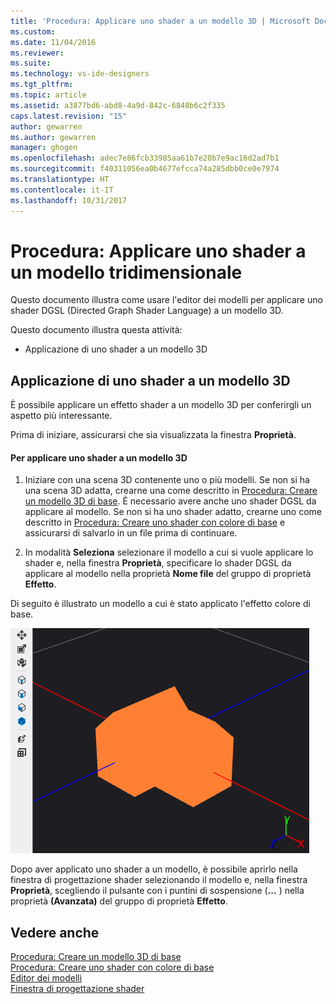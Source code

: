 ```yaml
---
title: 'Procedura: Applicare uno shader a un modello 3D | Microsoft Docs'
ms.custom: 
ms.date: 11/04/2016
ms.reviewer: 
ms.suite: 
ms.technology: vs-ide-designers
ms.tgt_pltfrm: 
ms.topic: article
ms.assetid: a3877bd6-abd8-4a9d-842c-6848b6c2f335
caps.latest.revision: "15"
author: gewarren
ms.author: gewarren
manager: ghogen
ms.openlocfilehash: adec7e86fcb33985aa61b7e20b7e9ac16d2ad7b1
ms.sourcegitcommit: f40311056ea0b4677efcca74a285dbb0ce0e7974
ms.translationtype: HT
ms.contentlocale: it-IT
ms.lasthandoff: 10/31/2017
---
```

# <a name="how-to-apply-a-shader-to-a-3-d-model"></a>Procedura: Applicare uno shader a un modello tridimensionale
Questo documento illustra come usare l'editor dei modelli per applicare uno shader DGSL (Directed Graph Shader Language) a un modello 3D.  
  
 Questo documento illustra questa attività:  
  
-   Applicazione di uno shader a un modello 3D  
  
## <a name="applying-a-shader-to-a-3-d-model"></a>Applicazione di uno shader a un modello 3D  
 È possibile applicare un effetto shader a un modello 3D per conferirgli un aspetto più interessante.  
  
 Prima di iniziare, assicurarsi che sia visualizzata la finestra **Proprietà**.  
  
#### <a name="to-apply-a-shader-to-a-3-d-model"></a>Per applicare uno shader a un modello 3D  
  
1.  Iniziare con una scena 3D contenente uno o più modelli. Se non si ha una scena 3D adatta, crearne una come descritto in [Procedura: Creare un modello 3D di base](../designers/how-to-create-a-basic-3-d-model.md). È necessario avere anche uno shader DGSL da applicare al modello. Se non si ha uno shader adatto, crearne uno come descritto in [Procedura: Creare uno shader con colore di base](../designers/how-to-create-a-basic-color-shader.md) e assicurarsi di salvarlo in un file prima di continuare.  
  
2.  In modalità **Seleziona** selezionare il modello a cui si vuole applicare lo shader e, nella finestra **Proprietà**, specificare lo shader DGSL da applicare al modello nella proprietà **Nome file** del gruppo di proprietà **Effetto**.  
  
 Di seguito è illustrato un modello a cui è stato applicato l'effetto colore di base.  
  
 ![Scena 3D che illustra l'effetto colore di base](../designers/media/digit-3d-model-effect.png "Digit-3D-Model-Effect")  
  
 Dopo aver applicato uno shader a un modello, è possibile aprirlo nella finestra di progettazione shader selezionando il modello e, nella finestra **Proprietà**, scegliendo il pulsante con i puntini di sospensione (**...** ) nella proprietà **(Avanzata)** del gruppo di proprietà **Effetto**.  
  
## <a name="see-also"></a>Vedere anche  
 [Procedura: Creare un modello 3D di base](../designers/how-to-create-a-basic-3-d-model.md)   
 [Procedura: Creare uno shader con colore di base](../designers/how-to-create-a-basic-color-shader.md)   
 [Editor dei modelli](../designers/model-editor.md)   
 [Finestra di progettazione shader](../designers/shader-designer.md)